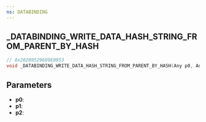 ```yaml
---
ns: DATABINDING
---
```

## _DATABINDING_WRITE_DATA_HASH_STRING_FROM_PARENT_BY_HASH

```c
// 0x20209529689E0953
void _DATABINDING_WRITE_DATA_HASH_STRING_FROM_PARENT_BY_HASH(Any p0, Any p1, Any p2);
```

## Parameters
* **p0**:
* **p1**:
* **p2**:
